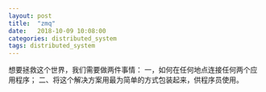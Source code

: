 ```yaml
---
layout: post
title:  "zmq"
date:   2018-10-09 10:08:00
categories: distributed_system
tags: distributed_system
---
```


想要拯救这个世界，我们需要做两件事情：
一，如何在任何地点连接任何两个应用程序；
二、将这个解决方案用最为简单的方式包装起来，供程序员使用。